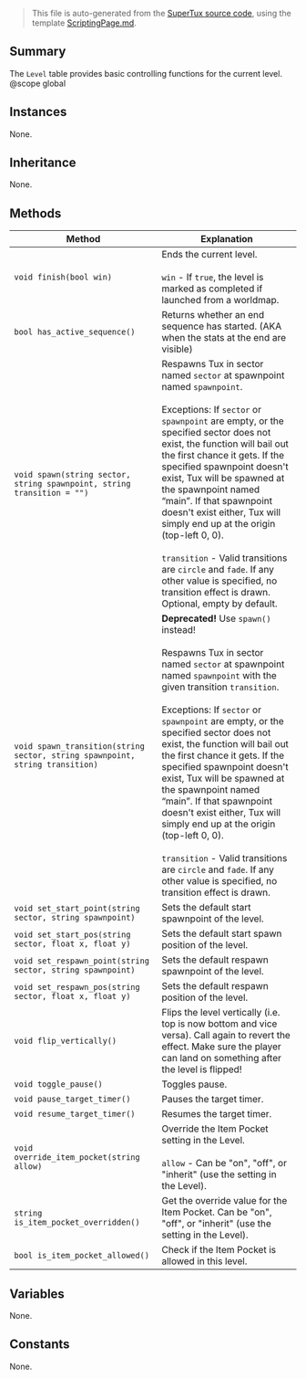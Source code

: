 > This file is auto-generated from the [SuperTux source code](https://github.com/SuperTux/supertux/tree/master/src), using the template [ScriptingPage.md](https://github.com/SuperTux/wiki/tree/master/templates/ScriptingPage.md).

Summary
-------

The `Level` table provides basic controlling functions for the current level. @scope global 

Instances
--------

None.

Inheritance
--------

None.

Methods
-------

Method | Explanation
-------|-------
`void finish(bool win)` | Ends the current level. <br /><br /> `win` - If `true`, the level is marked as completed if launched from a worldmap. 
`bool has_active_sequence()` | Returns whether an end sequence has started. (AKA when the stats at the end are visible) 
`void spawn(string sector, string spawnpoint, string transition = "")` | Respawns Tux in sector named `sector` at spawnpoint named `spawnpoint`.<br /><br /> Exceptions: If `sector` or `spawnpoint` are empty, or the specified sector does not exist, the function will bail out the first chance it gets. If the specified spawnpoint doesn't exist, Tux will be spawned at the spawnpoint named “main”. If that spawnpoint doesn't exist either, Tux will simply end up at the origin (top-left 0, 0). <br /><br /> `transition` - Valid transitions are `circle` and `fade`. If any other value is specified, no transition effect is drawn. Optional, empty by default. 
`void spawn_transition(string sector, string spawnpoint, string transition)` | **Deprecated!** Use `spawn()` instead! <br /><br />Respawns Tux in sector named `sector` at spawnpoint named `spawnpoint` with the given transition `transition`.<br /><br /> Exceptions: If `sector` or `spawnpoint` are empty, or the specified sector does not exist, the function will bail out the first chance it gets. If the specified spawnpoint doesn't exist, Tux will be spawned at the spawnpoint named “main”. If that spawnpoint doesn't exist either, Tux will simply end up at the origin (top-left 0, 0). <br /><br /> `transition` - Valid transitions are `circle` and `fade`. If any other value is specified, no transition effect is drawn. 
`void set_start_point(string sector, string spawnpoint)` | Sets the default start spawnpoint of the level. 
`void set_start_pos(string sector, float x, float y)` | Sets the default start spawn position of the level. 
`void set_respawn_point(string sector, string spawnpoint)` | Sets the default respawn spawnpoint of the level. 
`void set_respawn_pos(string sector, float x, float y)` | Sets the default respawn position of the level. 
`void flip_vertically()` | Flips the level vertically (i.e. top is now bottom and vice versa). Call again to revert the effect. Make sure the player can land on something after the level is flipped! 
`void toggle_pause()` | Toggles pause. 
`void pause_target_timer()` | Pauses the target timer. 
`void resume_target_timer()` | Resumes the target timer. 
`void override_item_pocket(string allow)` | Override the Item Pocket setting in the Level. <br /><br /> `allow` - Can be "on", "off", or "inherit" (use the setting in the Level). 
`string is_item_pocket_overridden()` | Get the override value for the Item Pocket. Can be "on", "off", or "inherit" (use the setting in the Level). 
`bool is_item_pocket_allowed()` | Check if the Item Pocket is allowed in this level. 


Variables
---------

None.

Constants
---------

None.
